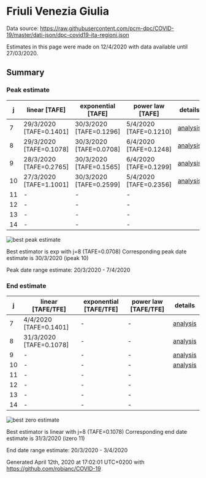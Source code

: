 # Friuli Venezia Giulia


Data source: https://raw.githubusercontent.com/pcm-dpc/COVID-19/master/dati-json/dpc-covid19-ita-regioni.json

Estimates in this page were made on 12/4/2020 with data available until 27/03/2020.


## Summary 

### Peak estimate 
|j|linear [TAFE]|exponential [TAFE]|power law [TAFE]|details|
|---|----|-----------|---------|-------|
|7|29/3/2020 [TAFE=0.1401]|30/3/2020 [TAFE=0.1296]|5/4/2020 [TAFE=0.1210]|[analysis](COVID-19_friuli_venezia_giulia_j7_2020-03-27.md)|
|8|29/3/2020 [TAFE=0.1078]|30/3/2020 [TAFE=0.0708]|6/4/2020 [TAFE=0.1248]|[analysis](COVID-19_friuli_venezia_giulia_j8_2020-03-27.md)|
|9|28/3/2020 [TAFE=0.2765]|30/3/2020 [TAFE=0.1565]|6/4/2020 [TAFE=0.1299]|[analysis](COVID-19_friuli_venezia_giulia_j9_2020-03-27.md)|
|10|27/3/2020 [TAFE=1.1001]|30/3/2020 [TAFE=0.2599]|5/4/2020 [TAFE=0.2356]|[analysis](COVID-19_friuli_venezia_giulia_j10_2020-03-27.md)|
|11|-|-|-||
|12|-|-|-||
|13|-|-|-||
|14|-|-|-||

![best peak estimate](COVID-19_friuli_venezia_giulia_j8_2020-03-27.png)

Best estimator is exp with j=8 (TAFE=0.0708)
Corresponding peak date estimate is 30/3/2020 (ipeak 10)


Peak date range estimate: 20/3/2020 - 7/4/2020

### End estimate 
|j|linear [TAFE/TFE]|exponential [TAFE/TFE]|power law [TAFE/TFE]|details|
|---|----|-----------|---------|-------|
|7|4/4/2020 [TAFE=0.1401]|-|-|[analysis](COVID-19_friuli_venezia_giulia_j7_2020-03-27.md)|
|8|31/3/2020 [TAFE=0.1078]|-|-|[analysis](COVID-19_friuli_venezia_giulia_j8_2020-03-27.md)|
|9|-|-|-|[analysis](COVID-19_friuli_venezia_giulia_j9_2020-03-27.md)|
|10|-|-|-|[analysis](COVID-19_friuli_venezia_giulia_j10_2020-03-27.md)|
|11|-|-|-||
|12|-|-|-||
|13|-|-|-||
|14|-|-|-||

![best zero estimate](COVID-19_friuli_venezia_giulia_j8_2020-03-27.png)

Best estimator is linear with j=8 (TAFE=0.1078)
Corresponding end date estimate is 31/3/2020 (izero 11)


End date range estimate: 20/3/2020 - 3/4/2020

Generated April 12th, 2020 at 17:02:01 UTC+0200 with https://github.com/robianc/COVID-19
